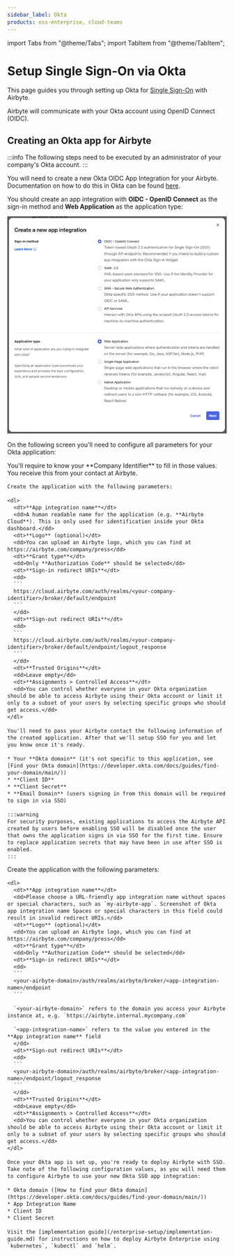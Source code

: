 ```yaml
---
sidebar_label: Okta
products: oss-enterprise, cloud-teams
---
```


import Tabs from "@theme/Tabs";
import TabItem from "@theme/TabItem";

# Setup Single Sign-On via Okta

This page guides you through setting up Okta for [Single Sign-On](../sso.md) with Airbyte.

Airbyte will communicate with your Okta account using OpenID Connect (OIDC).

## Creating an Okta app for Airbyte

:::info
The following steps need to be executed by an administrator of your company's Okta account.
:::

You will need to create a new Okta OIDC App Integration for your Airbyte. Documentation on how to do this in Okta can be found [here](https://help.okta.com/en-us/content/topics/apps/apps_app_integration_wizard_oidc.htm).

You should create an app integration with **OIDC - OpenID Connect** as the sign-in method and **Web Application** as the application type:

![Screenshot of Okta app integration creation modal](./assets/okta-create-new-app-integration.png)

On the following screen you'll need to configure all parameters for your Okta application:

<Tabs groupId="cloud-hosted">
  <TabItem value="cloud" label="Cloud">
    You'll require to know your **Company Identifier** to fill in those values. You receive this
    from your contact at Airbyte.

    Create the application with the following parameters:

    <dl>
      <dt>**App integration name**</dt>
      <dd>A human readable name for the application (e.g. **Airbyte Cloud**). This is only used for identification inside your Okta dashboard.</dd>
      <dt>**Logo** (optional)</dt>
      <dd>You can upload an Airbyte logo, which you can find at https://airbyte.com/company/press</dd>
      <dt>**Grant type**</dt>
      <dd>Only **Authorization Code** should be selected</dd>
      <dt>**Sign-in redirect URIs**</dt>
      <dd>
      ```
      https://cloud.airbyte.com/auth/realms/<your-company-identifier>/broker/default/endpoint
      ```
      </dd>
      <dt>**Sign-out redirect URIs**</dt>
      <dd>
      ```
      https://cloud.airbyte.com/auth/realms/<your-company-identifier>/broker/default/endpoint/logout_response
      ```
      </dd>
      <dt>**Trusted Origins**</dt>
      <dd>Leave empty</dd>
      <dt>**Assignments > Controlled Access**</dt>
      <dd>You can control whether everyone in your Okta organization should be able to access Airbyte using their Okta account or limit it only to a subset of your users by selecting specific groups who should get access.</dd>
    </dl>

    You'll need to pass your Airbyte contact the following information of the created application. After that we'll setup SSO for you and let you know once it's ready.

    * Your **Okta domain** (it's not specific to this application, see [Find your Okta domain](https://developer.okta.com/docs/guides/find-your-domain/main/))
    * **Client ID**
    * **Client Secret**
    * **Email Domain** (users signing in from this domain will be required to sign in via SSO)

    :::warning
    For security purposes, existing applications to access the Airbyte API created by users before enabling SSO will be disabled once the user that owns the application signs in via SSO for the first time. Ensure to replace application secrets that may have been in use after SSO is enabled.
    :::

  </TabItem>
  <TabItem value="self-managed" label="Self Hosted">
    Create the application with the following parameters:

    <dl>
      <dt>**App integration name**</dt>
      <dd>Please choose a URL-friendly app integration name without spaces or special characters, such as `my-airbyte-app`. Screenshot of Okta app integration name Spaces or special characters in this field could result in invalid redirect URIs.</dd>
      <dt>**Logo** (optional)</dt>
      <dd>You can upload an Airbyte logo, which you can find at https://airbyte.com/company/press</dd>
      <dt>**Grant type**</dt>
      <dd>Only **Authorization Code** should be selected</dd>
      <dt>**Sign-in redirect URIs**</dt>
      <dd>
      ```
      <your-airbyte-domain>/auth/realms/airbyte/broker/<app-integration-name>/endpoint
      ```

      `<your-airbyte-domain>` refers to the domain you access your Airbyte instance at, e.g. `https://airbyte.internal.mycompany.com`

      `<app-integration-name>` refers to the value you entered in the **App integration name** field
      </dd>
      <dt>**Sign-out redirect URIs**</dt>
      <dd>
      ```
      <your-airbyte-domain>/auth/realms/airbyte/broker/<app-integration-name>/endpoint/logout_response
      ```
      </dd>
      <dt>**Trusted Origins**</dt>
      <dd>Leave empty</dd>
      <dt>**Assignments > Controlled Access**</dt>
      <dd>You can control whether everyone in your Okta organization should be able to access Airbyte using their Okta account or limit it only to a subset of your users by selecting specific groups who should get access.</dd>
    </dl>

    Once your Okta app is set up, you're ready to deploy Airbyte with SSO. Take note of the following configuration values, as you will need them to configure Airbyte to use your new Okta SSO app integration:

    * Okta domain ([How to find your Okta domain](https://developer.okta.com/docs/guides/find-your-domain/main/))
    * App Integration Name
    * Client ID
    * Client Secret

    Visit the [implementation guide](/enterprise-setup/implementation-guide.md) for instructions on how to deploy Airbyte Enterprise using `kubernetes`, `kubectl` and `helm`.

  </TabItem>
</Tabs>
